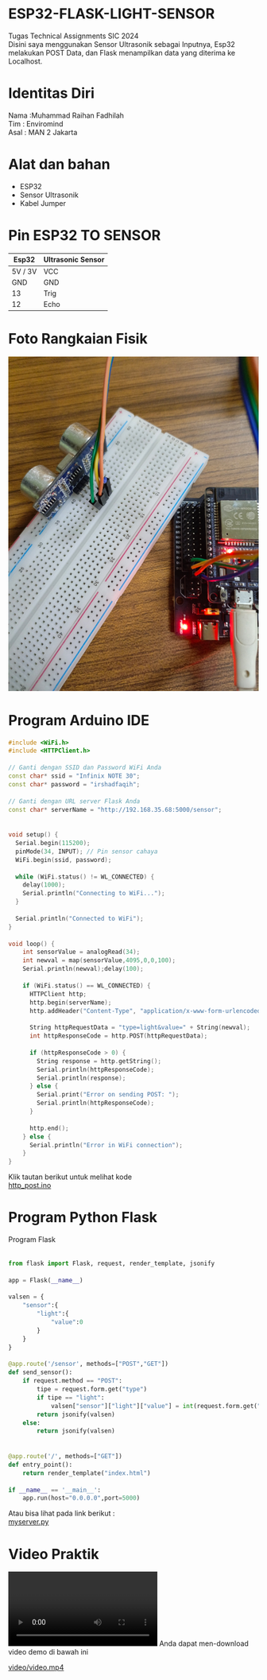 # ESP32-FLASK-LIGHT-SENSOR
Tugas Technical Assignments SIC 2024<br>
Disini saya menggunakan Sensor Ultrasonik sebagai Inputnya, Esp32 melakukan POST Data, dan Flask menampilkan data yang diterima ke Localhost.

# Identitas Diri
Nama :Muhammad Raihan Fadhilah<br>
Tim  : Enviromind<br>
Asal : MAN 2 Jakarta<br>

# Alat dan bahan
- ESP32
- Sensor Ultrasonik
- Kabel Jumper

# Pin ESP32 TO SENSOR
| Esp32 | Ultrasonic Sensor       |
|----------------|------------------|
| 5V / 3V| VCC |
| GND | GND |
| 13 | Trig |
| 12 | Echo |
# Foto Rangkaian Fisik
![Gambar Proyek](img/Rangkaian_Fisik.jpg)

# Program Arduino IDE
```c++
#include <WiFi.h>
#include <HTTPClient.h>

// Ganti dengan SSID dan Password WiFi Anda
const char* ssid = "Infinix NOTE 30";
const char* password = "irshadfaqih";

// Ganti dengan URL server Flask Anda
const char* serverName = "http://192.168.35.68:5000/sensor";


void setup() {
  Serial.begin(115200);
  pinMode(34, INPUT); // Pin sensor cahaya
  WiFi.begin(ssid, password);

  while (WiFi.status() != WL_CONNECTED) {
    delay(1000);
    Serial.println("Connecting to WiFi...");
  }
  
  Serial.println("Connected to WiFi");
}

void loop() {
    int sensorValue = analogRead(34);
    int newval = map(sensorValue,4095,0,0,100);
    Serial.println(newval);delay(100);

    if (WiFi.status() == WL_CONNECTED) {
      HTTPClient http;
      http.begin(serverName);
      http.addHeader("Content-Type", "application/x-www-form-urlencoded");

      String httpRequestData = "type=light&value=" + String(newval);
      int httpResponseCode = http.POST(httpRequestData);

      if (httpResponseCode > 0) {
        String response = http.getString();
        Serial.println(httpResponseCode);
        Serial.println(response);
      } else {
        Serial.print("Error on sending POST: ");
        Serial.println(httpResponseCode);
      }

      http.end();
    } else {
      Serial.println("Error in WiFi connection");
    }
}
```
Klik tautan berikut untuk melihat kode <br>
[http_post.ino](http_post/http_post.ino)

# Program Python Flask
Program Flask
```python

from flask import Flask, request, render_template, jsonify

app = Flask(__name__)

valsen = {
    "sensor":{
        "light":{
            "value":0
        }
    }
}

@app.route('/sensor', methods=["POST","GET"])
def send_sensor():
    if request.method == "POST":
        tipe = request.form.get("type")
        if tipe == "light":
            valsen["sensor"]["light"]["value"] = int(request.form.get("value"))
        return jsonify(valsen)
    else:
        return jsonify(valsen)
    

@app.route('/', methods=["GET"])
def entry_point():
    return render_template("index.html")

if __name__ == '__main__':
    app.run(host="0.0.0.0",port=5000)
```
Atau bisa lihat pada link berikut : <br>
[myserver.py](myserver.py)

# Video Praktik
<video controls>
  <source src="video/Evideo.mp4" type="video/mp4"/>
</video>
Anda dapat men-download video demo di bawah ini

[video/video.mp4](video/video.mp4)


